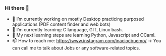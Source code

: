 ### Hi there 👋


- 🔭 I’m currently working on mostly Desktop practicing purposed applications (PDF content finder and web bots)
- 🌱 I’m currently learning: C language, GIT, Linux bash.
- 🎯 My next learning steps are learning Python, Javascript and OCaml.
- 📫 How to reach me: https://www.instagram.com/inaciocbuemo/
  -> You can call me to talk about Jobs or any software-related topics. 
